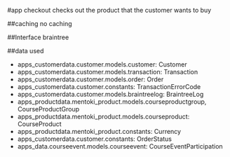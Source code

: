#app checkout
checks out the product that the customer wants to buy

##caching
no caching

##Interface
braintree

##data used
* apps_customerdata.customer.models.customer: Customer
* apps_customerdata.customer.models.transaction: Transaction
* apps_customerdata.customer.models.order: Order
* apps_customerdata.customer.constants: TransactionErrorCode
* apps_customerdata.customer.models.braintreelog: BraintreeLog
* apps_productdata.mentoki_product.models.courseproductgroup, 
    CourseProductGroup
* apps_productdata.mentoki_product.models.courseproduct: CourseProduct
* apps_productdata.mentoki_product.constants: Currency
* apps_customerdata.customer.constants: OrderStatus
* apps_data.courseevent.models.courseevent: CourseEventParticipation 

 
 
 

